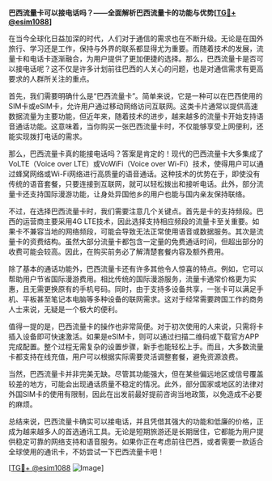 **巴西流量卡可以接电话吗？——全面解析巴西流量卡的功能与优势[[TG💪+ @esim1088](https://t.me/s/esim1088)]**

在当今全球化日益加深的时代，人们对于通信的需求也在不断升级。无论是在国外旅行、学习还是工作，保持与外界的联系都显得尤为重要。而随着技术的发展，流量卡和电话卡逐渐融合，为用户提供了更加便捷的选择。那么，巴西流量卡是否可以接电话呢？这不仅是许多计划前往巴西的人关心的问题，也是对通信需求有更高要求的人群所关注的重点。

首先，我们需要明确什么是“巴西流量卡”。简单来说，它是一种可以在巴西使用的SIM卡或eSIM卡，允许用户通过移动网络访问互联网。这类卡片通常以提供高速数据流量为主要功能，但近年来，随着技术的进步，越来越多的流量卡开始支持语音通话功能。这意味着，当你购买一张巴西流量卡时，不仅能够享受上网便利，还能实现拨打电话的需求。

那么，巴西流量卡真的能接电话吗？答案是肯定的！现代的巴西流量卡大多集成了VoLTE（Voice over LTE）或VoWiFi（Voice over Wi-Fi）技术，使得用户可以通过蜂窝网络或Wi-Fi网络进行高质量的语音通话。这种技术的优势在于，即使没有传统的语音套餐，只要连接到互联网，就可以轻松拨出和接听电话。此外，部分流量卡还支持国际漫游功能，让身处异国他乡的用户也能与国内亲友保持联络。

不过，在选择巴西流量卡时，我们需要注意几个关键点。首先是卡的支持频段。巴西的运营商主要采用4G LTE技术，因此选择支持相应频段的流量卡至关重要。如果卡不兼容当地的网络频段，可能会导致无法正常使用语音或数据服务。其次是流量卡的资费结构。虽然大部分流量卡都包含一定量的免费通话时间，但超出部分的收费可能会较高。因此，在购买前务必了解清楚套餐内容及额外费用。

除了基本的通话功能外，巴西流量卡还有许多其他令人惊喜的特点。例如，它可以帮助用户节省国际漫游费用。相比传统的国际漫游服务，流量卡通常价格更为实惠，且无需更换原有的手机号码。同时，由于支持多设备共享，一张卡可以满足手机、平板甚至笔记本电脑等多种设备的联网需求。这对于经常需要跨国工作的商务人士来说，无疑是一个极大的便利。

值得一提的是，巴西流量卡的操作也非常简便。对于初次使用的人来说，只需将卡插入设备即可快速激活。如果是eSIM卡，则可以通过扫描二维码或下载官方APP完成配置。整个过程无需复杂的设置步骤，新手也能轻松上手。而且，大多数流量卡都支持在线充值，用户可以根据实际需要灵活调整套餐，避免资源浪费。

当然，巴西流量卡并非完美无缺。尽管其功能强大，但在某些偏远地区或信号覆盖较差的地方，可能会出现通话质量不稳定的情况。此外，部分国家或地区的法律对外国SIM卡的使用有限制，因此在出发前最好提前咨询当地政策，以免造成不必要的麻烦。

总结来说，巴西流量卡确实可以接电话，并且凭借其强大的功能和低廉的价格，正成为越来越多人的首选通讯工具。无论是短期旅游还是长期居住，它都能为用户提供稳定可靠的网络支持和语音服务。如果你正在考虑前往巴西，或者需要一款适合全球使用的通讯卡，不妨尝试一下巴西流量卡吧！

[[TG💪+ @esim1088](https://t.me/s/esim1088) ![Image](https://i.postimg.cc/4NQfJmqS/Snipaste-2025-05-13-00-14-12.png)]